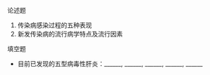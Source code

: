 论述题
1. 传染病感染过程的五种表现
2. 新发传染病的流行病学特点及流行因素

填空题
- 目前已发现的五型病毒性肝炎：______, ______, ______, ______, ______